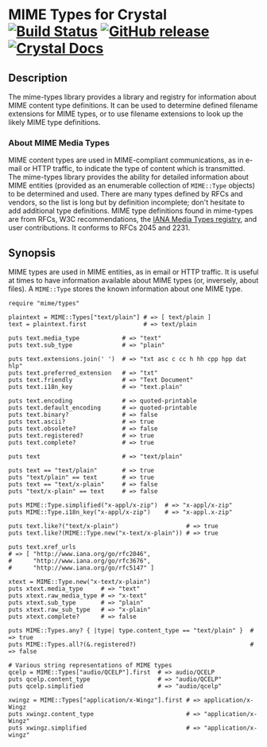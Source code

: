 # MIME Types for Crystal [![Build Status](https://img.shields.io/travis/jwaldrip/mime-types.cr.svg)](https://travis-ci.org/jwaldrip/mime-types.cr) [![GitHub release](https://img.shields.io/github/tag/jwaldrip/mime-types.cr.svg)](https://github.com/jwaldrip/mime-types.cr/releases) [![Crystal Docs](https://img.shields.io/badge/Crystal-Docs-8A2BE2.svg)](https://jwaldrip.github.com/mime-types.cr)

## Description

The mime-types library provides a library and registry for information about
MIME content type definitions. It can be used to determine defined filename
extensions for MIME types, or to use filename extensions to look up the likely
MIME type definitions.

### About MIME Media Types

MIME content types are used in MIME-compliant communications, as in e-mail or
HTTP traffic, to indicate the type of content which is transmitted. The
mime-types library provides the ability for detailed information about MIME
entities (provided as an enumerable collection of `MIME::Type` objects) to be
determined and used. There are many types defined by RFCs and vendors, so the
list is long but by definition incomplete; don't hesitate to add additional
type definitions. MIME type definitions found in mime-types are from RFCs, W3C
recommendations, the [IANA Media Types
registry](https://www.iana.org/assignments/media-types/media-types.xhtml), and
user contributions. It conforms to RFCs 2045 and 2231.

## Synopsis

MIME types are used in MIME entities, as in email or HTTP traffic. It is useful
at times to have information available about MIME types (or, inversely, about
files). A `MIME::Type` stores the known information about one MIME type.

```crystal
require "mime/types"

plaintext = MIME::Types["text/plain"] # => [ text/plain ]
text = plaintext.first                # => text/plain

puts text.media_type            # => "text"
puts text.sub_type              # => "plain"

puts text.extensions.join(' ')  # => "txt asc c cc h hh cpp hpp dat hlp"
puts text.preferred_extension   # => "txt"
puts text.friendly              # => "Text Document"
puts text.i18n_key              # => "text.plain"

puts text.encoding              # => quoted-printable
puts text.default_encoding      # => quoted-printable
puts text.binary?               # => false
puts text.ascii?                # => true
puts text.obsolete?             # => false
puts text.registered?           # => true
puts text.complete?             # => true

puts text                       # => "text/plain"

puts text == "text/plain"       # => true
puts "text/plain" == text       # => true
puts text == "text/x-plain"     # => false
puts "text/x-plain" == text     # => false

puts MIME::Type.simplified("x-appl/x-zip")  # => "x-appl/x-zip"
puts MIME::Type.i18n_key("x-appl/x-zip")    # => "x-appl.x-zip"

puts text.like?("text/x-plain")                   # => true
puts text.like?(MIME::Type.new("x-text/x-plain")) # => true

puts text.xref_urls
# => [ "http://www.iana.org/go/rfc2046",
#      "http://www.iana.org/go/rfc3676",
#      "http://www.iana.org/go/rfc5147" ]

xtext = MIME::Type.new("x-text/x-plain")
puts xtext.media_type     # => "text"
puts xtext.raw_media_type # => "x-text"
puts xtext.sub_type       # => "plain"
puts xtext.raw_sub_type   # => "x-plain"
puts xtext.complete?      # => false

puts MIME::Types.any? { |type| type.content_type == "text/plain" }  # => true
puts MIME::Types.all?(&.registered?)                                # => false

# Various string representations of MIME types
qcelp = MIME::Types["audio/QCELP"].first  # => audio/QCELP
puts qcelp.content_type                   # => "audio/QCELP"
puts qcelp.simplified                     # => "audio/qcelp"

xwingz = MIME::Types["application/x-Wingz"].first # => application/x-Wingz
puts xwingz.content_type                          # => "application/x-Wingz"
puts xwingz.simplified                            # => "application/x-wingz"
```
